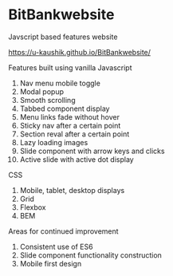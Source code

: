 # BitBankwebsite
Javscript based features website

https://u-kaushik.github.io/BitBankwebsite/

Features built using vanilla Javascript
1. Nav menu mobile toggle
2. Modal popup
3. Smooth scrolling
4. Tabbed component display
5. Menu links fade without hover
6. Sticky nav after a certain point
7. Section reval after a certain point 
8. Lazy loading images
9. Slide component with arrow keys and clicks
10. Active slide with active dot display

CSS
1. Mobile, tablet, desktop displays
2. Grid
3. Flexbox
4. BEM 

Areas for continued improvement
1. Consistent use of ES6
2. Slide component functionality construction
3. Mobile first design

